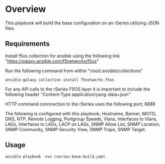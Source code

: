 # Overview

This playbook will build the base configuration on an rSeries utilizing JSON files. 

## Requirements

Install f5os collection for ansible using the following link "https://galaxy.ansible.com/f5networks/f5os"

Run the following command from within "/root/.ansible/collections" 
```
ansible-galaxy collection install f5networks.f5os
```
For any API calls to the rSeries F5OS layer it is important to include the following header 
 "Content-Type application/yang-data+json" 
 
 HTTP command connnection to the rSeries uses the following port;
  8888

The following is configured with this playbook, Hostname, Banner, MOTD, DNS, NTP, Remote Logging, Portgroup Speeds, Vlans, Interfaces to Vlans, LAGs, Interfaces to LAGs, LACP on LAGs, SNMP 
Allow List, SNMP Location, SNMP Community, SNMP Security View, SNMP Traps, SNMP Target.

## Usage
```
ansible-playbook -vvv rseries-base-build.yaml
```
